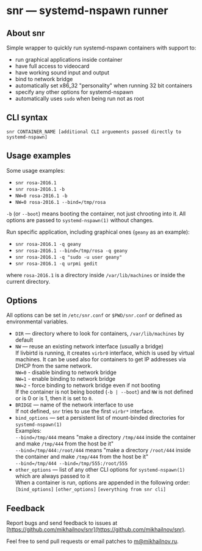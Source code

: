 # snr — systemd-nspawn runner

## About snr

Simple wrapper to quickly run systemd-nspawn containers with support to:

* run graphical applications inside container
* have full access to videocard
* have working sound input and output
* bind to network bridge
* automatically set x86_32 "personality" when running 32 bit containers
* specify any other options for systemd-nspawn
* automatically uses `sudo` when being run not as root

## CLI syntax

`snr CONTAINER_NAME [additional CLI arguements passed directly to systemd-nspawn]`

## Usage examples

Some usage examples:

* `snr rosa-2016.1`
* `snr rosa-2016.1 -b`
* `NW=0 rosa-2016.1 -b`
* `NW=0 rosa-2016.1 --bind=/tmp/rosa`

`-b` (or `--boot`) means booting the container, not just chrooting into it. All options are passed to `systemd-nspawn(1)` without changes.

Run specific application, including graphical ones (`geany` as an example):

* `snr rosa-2016.1 -q geany`
* `snr rosa-2016.1 --bind=/tmp/rosa -q geany`
* `snr rosa-2016.1 -q "sudo -u user geany"`
* `snr rosa-2016.1 -q urpmi gedit`

where `rosa-2016.1` is a directory inside `/var/lib/machines` or inside the current directory.

## Options

All options can be set in `/etc/snr.conf` or `$PWD/snr.conf` or defined as environmental variables.

* `DIR` — directory where to look for containers, `/var/lib/machines` by default
* `NW` — reuse an existing network interface (usually a bridge)  
  If livbirtd is running, it creates `virbr0` interface, which is used by virtual machines. It can be used also for containers to get IP addresses via DHCP from the same network.  
  `NW=0` - disable binding to network bridge  
  `NW=1` - enable binding to network bridge  
  `NW=2` - force binding to network bridge even if not booting  
  If the container is not being booted (`-b | --boot`) and `NW` is not defined or is 0 or is 1, then it is set to `0`.
* `BRIDGE` — name of the network interface to use  
  If not defined, `snr` tries to use the first `virbr*` interface.
* `bind_options` — set a persistent list of mount-binded directories for `systemd-nspawn(1)`  
  Examples:  
  `--bind=/tmp/444` means "make a directory `/tmp/444` inside the container and make `/tmp/444` from the host be it"  
  `--bind=/tmp/444:/root/444` means "make a directory `/root/444` inside the container and make `/tmp/444` from the host be it"  
  `--bind=/tmp/444 --bind=/tmp/555:/root/555`
* `other_options` — list of any other CLI options for `systemd-nspawn(1)` which are always passed to it  
  When a container is run, options are appended in the following order:  
  `[bind_options]` `[other_options]` `[everything from snr cli]`  

## Feedback

Report bugs and send feedback to issues at [https://github.com/mikhailnov/snr](https://github.com/mikhailnov/snr).

Feel free to send pull requests or email patches to <m@mikhailnov.ru>.
